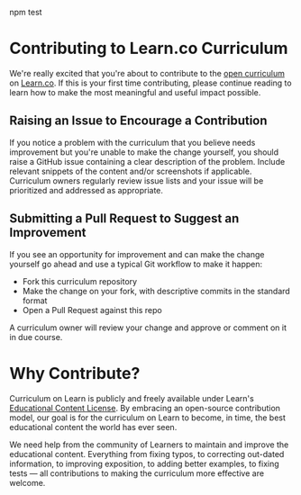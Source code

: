npm test
# Contributing to Learn.co Curriculum
We're really excited that you're about to contribute to the [open curriculum](https://learn.co/content-license) on [Learn.co](https://learn.co). If this is your first time contributing, please continue reading to learn how to make the most meaningful and useful impact possible.

## Raising an Issue to Encourage a Contribution
If you notice a problem with the curriculum that you believe needs improvement but you're unable to make the change yourself, you should raise a GitHub issue containing a clear description of the problem. Include relevant snippets of the content and/or screenshots if applicable. Curriculum owners regularly review issue lists and your issue will be prioritized and addressed as appropriate.

## Submitting a Pull Request to Suggest an Improvement
If you see an opportunity for improvement and can make the change yourself go ahead and use a typical Git workflow to make it happen:
* Fork this curriculum repository
* Make the change on your fork, with descriptive commits in the standard format
* Open a Pull Request against this repo

A curriculum owner will review your change and approve or comment on it in due course.

# Why Contribute?
Curriculum on Learn is publicly and freely available under Learn's [Educational Content License](https://learn.co/content-license). By embracing an open-source contribution model, our goal is for the curriculum on Learn to become, in time, the best educational content the world has ever seen.

We need help from the community of Learners to maintain and improve the educational content. Everything from fixing typos, to correcting out-dated information, to improving exposition, to adding better examples, to fixing tests — all contributions to making the curriculum more effective are welcome.
